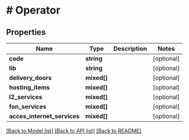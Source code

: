 # # Operator

## Properties

Name | Type | Description | Notes
------------ | ------------- | ------------- | -------------
**code** | **string** |  | [optional]
**lib** | **string** |  | [optional]
**delivery_doors** | **mixed[]** |  | [optional]
**hosting_items** | **mixed[]** |  | [optional]
**l2_services** | **mixed[]** |  | [optional]
**fon_services** | **mixed[]** |  | [optional]
**acces_internet_services** | **mixed[]** |  | [optional]

[[Back to Model list]](../../README.md#models) [[Back to API list]](../../README.md#endpoints) [[Back to README]](../../README.md)
